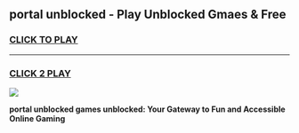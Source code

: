
## portal unblocked - Play Unblocked Gmaes & Free
<h3>
<a href="https://news.freeplayer.one?title=portal_unblocked&ref=16F">CLICK TO PLAY</a></h3>
<hr>

<h3>
<a href="https://news.freeplayer.one?title=portal_unblocked&ref=16F">CLICK 2 PLAY</a>
  
</h3>

<a href="https://news.freeplayer.one?title=portal_unblocked&ref=16F/"><img src="https://clearcache.store/games.png"></a>


**portal unblocked games unblocked: Your Gateway to Fun and Accessible Online Gaming**
